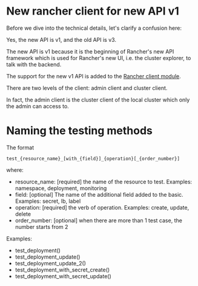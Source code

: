 # New rancher client for new API v1
Before we dive into the technical details, let's clarify a confusion here:

Yes, the new API is v1, and the old API is v3.

The new API is v1 because it is the beginning of Rancher's new API framework
which is used for Rancher's new UI, i.e. the cluster explorer, to talk with the backend.

The support for the new v1 API is added to the [Rancher client module](https://github.com/rancher/client-python).

There are two levels of the client: admin client and cluster client.

In fact, the admin client is the cluster client of the local cluster which only the admin can access to. 

# Naming the testing methods

The format

    test_{resource_name}_[with_{field}]_{operation}[_{order_number}]
where:
- resource_name: [required] the name of the resource to test.
                            Examples: namespace, deployment, monitoring
- field:         [optional] The name of the additional field added to the basic.
                            Examples: secret, lb, label
- operation:     [required] the verb of operation.
                            Examples: create, update, delete
- order_number:  [optional] when there are more than 1 test case, the number starts from 2

Examples:
- test_deployment()
- test_deployment_update()
- test_deployment_update_2()
- test_deployment_with_secret_create()
- test_deployment_with_secret_update()
